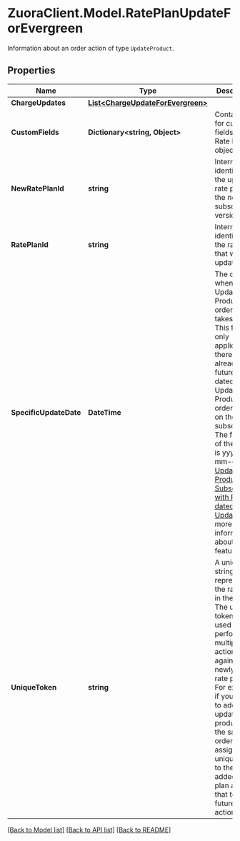 # ZuoraClient.Model.RatePlanUpdateForEvergreen
Information about an order action of type `UpdateProduct`. 

## Properties

Name | Type | Description | Notes
------------ | ------------- | ------------- | -------------
**ChargeUpdates** | [**List&lt;ChargeUpdateForEvergreen&gt;**](ChargeUpdateForEvergreen.md) |  | [optional] 
**CustomFields** | **Dictionary&lt;string, Object&gt;** | Container for custom fields of a Rate Plan object.  | [optional] 
**NewRatePlanId** | **string** | Internal identifier of the updated rate plan in the new subscription version.  | [optional] 
**RatePlanId** | **string** | Internal identifier of the rate plan that was updated.  | [optional] 
**SpecificUpdateDate** | **DateTime** |  The date when the Update Product order action takes effect. This field is only applicable if there is already a future-dated Update Product order action on the subscription. The format of the date is yyyy-mm-dd.  See [Update a Product on Subscription with Future-dated Updates](https://knowledgecenter.zuora.com/BC_Subscription_Management/Orders/AC_Orders_Tutorials/C_Update_a_Product_in_a_Subscription/Update_a_Product_on_Subscription_with_Future-dated_Updates) for more information about this feature.  | [optional] 
**UniqueToken** | **string** | A unique string to represent the rate plan in the order. The unique token is used to perform multiple actions against a newly added rate plan. For example, if you want to add and update a product in the same order, assign a unique token to the newly added rate plan and use that token in future order actions.  | [optional] 

[[Back to Model list]](../README.md#documentation-for-models) [[Back to API list]](../README.md#documentation-for-api-endpoints) [[Back to README]](../README.md)


